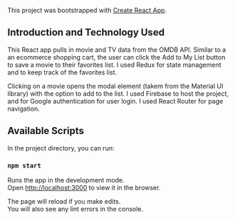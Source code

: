 This project was bootstrapped with [Create React App](https://github.com/facebook/create-react-app).

## Introduction and Technology Used
This React app pulls in movie and TV data from the OMDB API. Similar to a an ecommerce shopping cart, the user can click the Add to My List button to save a movie to their favorites list. I used Redux for state management and to keep track of the favorites list.

Clicking on a movie opens the modal element (takem from the Material UI library) with the option to add to the list. I used Firebase to host the project, and for Google authentication for user login. I used React Router for page navigation.

## Available Scripts

In the project directory, you can run:

### `npm start`

Runs the app in the development mode.<br />
Open [http://localhost:3000](http://localhost:3000) to view it in the browser.

The page will reload if you make edits.<br />
You will also see any lint errors in the console.